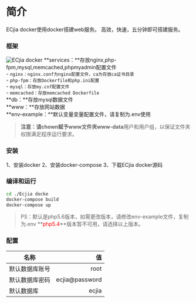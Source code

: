# 简介
ECjia docker使用docker搭建web服务。
高效，快速，五分钟即可搭建服务。

### 框架
![ECjia docker][1]
**services：**存放nginx,php-fpm,mysql,memcached,phpmyadmin配置文件  
    - ```nginx：nginx.conf为nginx配置文件，ca为存放ca证书目录```  
    - ```php-fpm：存放Dockerfile和php.ini配置```  
    - ```mysql：存放my.cnf配置文件```  
    - ```memcached：存放memcached Dockerfile```  
**db：**存放mysql数据文件  
**www：**存放网站数据  
**env-example：**默认变量变量配置文件，请复制为.env使用  
> **注意：**请chown赋予www文件夹**www-data**用户和用户组，以保证文件夹权限满足程序运行要求。 

### 安装
1、安装docker
2、安装docker-compose
3、下载ECjia docker源码

### 编译和运行
```bash
cd ./Ecjia docke
docker-compose build
docker-compose up
```
>PS：默认是php5.6版本，如需更改版本，请修改env-example文件，复制为.env
>**<font color=red>php5.4</font>**版本暂不可用，请选择以上版本。

### 配置
|名称        | 值   |
| --------   | -----:  |
| 默认数据库账号     | root |
| 默认数据库密码        |   ecjia@password   |
| 默认数据库        |    ecjia    |


  [1]: http://backup-1251457607.cossh.myqcloud.com/1.png